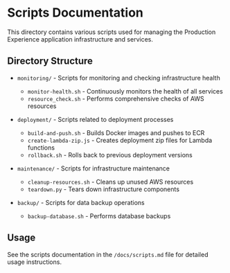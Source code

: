 # Scripts Documentation

This directory contains various scripts used for managing the Production Experience application infrastructure and services.

## Directory Structure

- `monitoring/` - Scripts for monitoring and checking infrastructure health

  - `monitor-health.sh` - Continuously monitors the health of all services
  - `resource_check.sh` - Performs comprehensive checks of AWS resources

- `deployment/` - Scripts related to deployment processes

  - `build-and-push.sh` - Builds Docker images and pushes to ECR
  - `create-lambda-zip.js` - Creates deployment zip files for Lambda functions
  - `rollback.sh` - Rolls back to previous deployment versions

- `maintenance/` - Scripts for infrastructure maintenance

  - `cleanup-resources.sh` - Cleans up unused AWS resources
  - `teardown.py` - Tears down infrastructure components

- `backup/` - Scripts for data backup operations

  - `backup-database.sh` - Performs database backups

## Usage

See the scripts documentation in the `/docs/scripts.md` file for detailed usage instructions.
